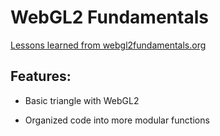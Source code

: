 # WebGL2 Fundamentals

[Lessons learned from webgl2fundamentals.org](https://webgl2fundamentals.org/)

## Features:

* Basic triangle with WebGL2

* Organized code into more modular functions